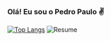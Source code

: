 ### Olá! Eu sou o Pedro Paulo ✌️

[![Top Langs](https://github-readme-stats.vercel.app/api/top-langs/?username=anuraghazra&layout=compact)](https://github.com/anuraghazra/github-readme-stats)
![Resume](https://github-readme-stats.vercel.app/api?username=anuraghazra&show_icons=true&theme=radical)
